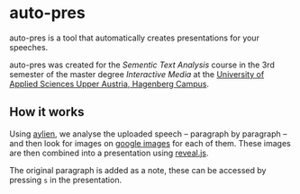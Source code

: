 # auto-pres

auto-pres is a tool that automatically creates presentations for your speeches.

auto-pres was created for the *Sementic Text Analysis* course in the 3rd semester of the master degree *Interactive Media* at the [University of Applied Sciences Upper Austria, Hagenberg Campus](http://www-en.fh-ooe.at/hagenberg-campus).

## How it works
Using [aylien](http://aylien.com/), we analyse the uploaded speech – paragraph by paragraph – and then look for images on [google images](https://www.google.com/imghp) for each of them. These images are then combined into a presentation using [reveal.js](http://lab.hakim.se/reveal-js/).

The original paragraph is added as a note, these can be accessed by pressing `s` in the presentation.
